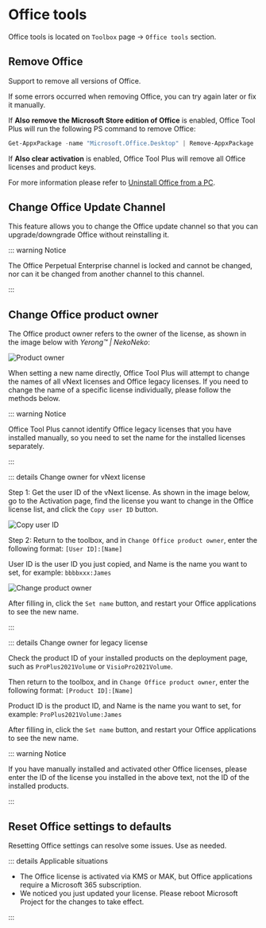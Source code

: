 # Office tools

Office tools is located on `Toolbox` page -> `Office tools` section.

## Remove Office

Support to remove all versions of Office.

If some errors occurred when removing Office, you can try again later or fix it manually.

If **Also remove the Microsoft Store edition of Office** is enabled, Office Tool Plus will run the following PS command to remove Office:

```powershell
Get-AppxPackage -name "Microsoft.Office.Desktop" | Remove-AppxPackage
```

If **Also clear activation** is enabled, Office Tool Plus will remove all Office licenses and product keys.

For more information please refer to [Uninstall Office from a PC](https://support.microsoft.com/en-us/office/uninstall-office-from-a-pc-9dd49b83-264a-477a-8fcc-2fdf5dbf61d8).

## Change Office Update Channel

This feature allows you to change the Office update channel so that you can upgrade/downgrade Office without reinstalling it.

::: warning Notice

The Office Perpetual Enterprise channel is locked and cannot be changed, nor can it be changed from another channel to this channel.

:::

## Change Office product owner

The Office product owner refers to the owner of the license, as shown in the image below with *Yerong™ | NekoNeko*:

![Product owner](/images/en-us/product-owner.webp)

When setting a new name directly, Office Tool Plus will attempt to change the names of all vNext licenses and Office legacy licenses. If you need to change the name of a specific license individually, please follow the methods below.

::: warning Notice

Office Tool Plus cannot identify Office legacy licenses that you have installed manually, so you need to set the name for the installed licenses separately.

:::

::: details Change owner for vNext license

Step 1: Get the user ID of the vNext license. As shown in the image below, go to the Activation page, find the license you want to change in the Office license list, and click the `Copy user ID` button.

![Copy user ID](/images/en-us/activation/check-vNext-license.webp)

Step 2: Return to the toolbox, and in `Change Office product owner`, enter the following format: `[User ID]:[Name]`

User ID is the user ID you just copied, and Name is the name you want to set, for example: `bbbbxxx:James`

![Change product owner](/images/en-us/toolbox/change-license-owner.webp)

After filling in, click the `Set name` button, and restart your Office applications to see the new name.

:::

::: details Change owner for legacy license

Check the product ID of your installed products on the deployment page, such as `ProPlus2021Volume` or `VisioPro2021Volume`.

Then return to the toolbox, and in `Change Office product owner`, enter the following format: `[Product ID]:[Name]`

Product ID is the product ID, and Name is the name you want to set, for example: `ProPlus2021Volume:James`

After filling in, click the `Set name` button, and restart your Office applications to see the new name.

::: warning Notice

If you have manually installed and activated other Office licenses, please enter the ID of the license you installed in the above text, not the ID of the installed products.

:::

## Reset Office settings to defaults

Resetting Office settings can resolve some issues. Use as needed.

::: details Applicable situations

- The Office license is activated via KMS or MAK, but Office applications require a Microsoft 365 subscription.
- We noticed you just updated your license. Please reboot Microsoft Project for the changes to take effect.

:::
